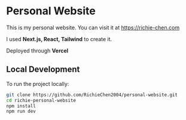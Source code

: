# Personal Website

This is my personal website. You can visit it at https://richie-chen.com

I used **Next.js, React, Tailwind** to create it.

Deployed through **Vercel**

## Local Development

To run the project locally:

```bash
git clone https://github.com/RichieChen2004/personal-website.git
cd richie-personal-website
npm install
npm run dev
